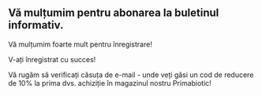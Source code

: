 ## Vă mulțumim pentru abonarea la buletinul informativ.

Vă mulțumim foarte mult pentru înregistrare!

V-ați înregistrat cu succes!

Vă rugăm să verificați căsuța de e-mail - 
unde veți găsi un cod de reducere de 10% la prima dvs. 
 achiziție în magazinul nostru Primabiotic!
 
